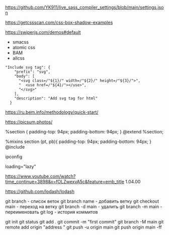 <!-- settings.json -->

https://github.com/YK911/live_sass_compiler_settings/blob/main/settings.json

<!-- Тени -->

https://getcssscan.com/css-box-shadow-examples

<!-- swiperjs -->

https://swiperjs.com/demos#default

<!-- Методолигии css -->

- smacss
- atomic css
- BAM
- allcss

<!-- Configure User Snippets для svg -->

    "Include svg tag": {
    	"prefix": "svg",
    	"body": [
    	  "<svg class=/"${1}/" width=/"${2}/" height=/"${3}/">",
    	  "  <use href=/"${4}/"></use>",
    	  "</svg>"
    	],
    	"description": "Add svg tag for html"
      }

<!-- Методология БЭМ -->

https://ru.bem.info/methodology/quick-start/

<!-- Рандомные фото -->

https://picsum.photos/

<!-- Переменные -->

%section { padding-top: 94px; padding-bottom: 94px; } @extend %section;

%mixins section (pt, pb){ padding-top: 94px; padding-bottom: 94px; } @include

<!-- Сайт через телефон по wifi -->

ipconfig

<!-- Загрузка картинок -->

loading="lazy"

<!-- Про мексин -->

https://www.youtube.com/watch?time_continue=3898&v=fOLZwexvA5c&feature=emb_title
1.04.00

<!-- Библиотека lodash -->

https://github.com/lodash/lodash

<!-- Git -->

git branch - список веток git branch name - добавить ветку git checkout main -
переход на ветку git branch -d main - удалить git branch -m main - переименовать
git log - история коммитов

git init git status git add . git commit -m "first commit" git branch -M main
git remote add origin "address " git push -u origin main git push origin main
-ff
